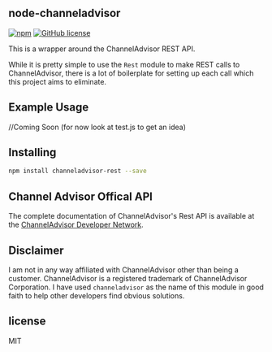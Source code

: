 node-channeladvisor
-------------------
[![npm](https://img.shields.io/badge/npm-v1.0.6-blue.svg)](https://www.npmjs.com/package/channeladvisor-rest)
[![GitHub license](https://img.shields.io/github/license/mashape/apistatus.svg?style=flat-square)]()

This is a wrapper around the ChannelAdvisor REST API.

While it is pretty simple to use the `Rest` module to make REST calls to
ChannelAdvisor, there is a lot of boilerplate for setting up each call which
this project aims to eliminate.

Example Usage
------------

//Coming Soon (for now look at test.js to get an idea)


Installing
----------

```bash
npm install channeladvisor-rest --save
```

Channel Advisor Offical API
---------------------------

The complete documentation of ChannelAdvisor's Rest API is available at the
[ChannelAdvisor Developer Network](http://developers.channeladvisor.com/rest/). 


Disclaimer
----------

I am not in any way affiliated with ChannelAdvisor other than being a customer.
ChannelAdvisor is a registered trademark of ChannelAdvisor Corporation. I have
used `channeladvisor` as the name of this module in good faith to help other
developers find obvious solutions.

license
-------

MIT

